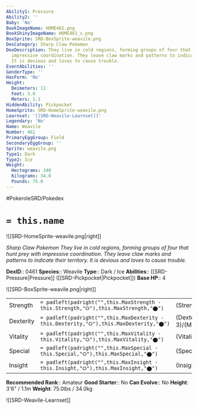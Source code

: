 ```yaml
---
Ability1: Pressure
Ability2: ''
Baby: 'No'
BookImageName: HOME461.png
BookShinyImageName: HOME461_s.png
BoxSprite: SRD-BoxSprite-weavile.png
DexCategory: Sharp Claw Pokemon
DexDescription: They live in cold regions, forming groups of four that hunt prey with
  impressive coordination. They leave claw marks and patterns to indicate their territory.
  It is devious and loves to cause trouble.
EventAbilities: ''
GenderType: ''
HasForm: 'No'
Height:
  Deimeters: 11
  Feet: 3.6
  Meters: 1.1
HiddenAbility: Pickpocket
HomeSprite: SRD-HomeSprite-weavile.png
Learnset: '[[SRD-Weavile-Learnset]]'
Legendary: 'No'
Name: Weavile
Number: 461
PrimaryEggGroup: Field
SecondaryEggGroup: ''
Sprite: weavile.png
Type1: Dark
Type2: Ice
Weight:
  Hectograms: 340
  Kilograms: 34.0
  Pounds: 75.0
---
```


#PokeroleSRD/Pokedex

# `= this.name`

![[SRD-HomeSprite-weavile.png|right]]

*Sharp Claw Pokemon*
*They live in cold regions, forming groups of four that hunt prey with impressive coordination. They leave claw marks and patterns to indicate their territory. It is devious and loves to cause trouble.*

**DexID**:: 0461
**Species**:: Weavile
**Type**:: Dark / Ice
**Abilities**:: [[SRD-Pressure|Pressure]] ([[SRD-Pickpocket|Pickpocket]])
**Base HP**:: 4

![[SRD-BoxSprite-weavile.png|right]]

|           |                                                                                        |                                          |
| --------- | -------------------------------------------------------------------------------------- | ---------------------------------------- |
| Strength  | `= padleft(padright("",this.MaxStrength - this.Strength,"⭘"),this.MaxStrength,"⬤")`    | (Strength::3)/(MaxStrength::7)   |
| Dexterity | `= padleft(padright("",this.MaxDexterity - this.Dexterity,"⭘"),this.MaxDexterity,"⬤")` | (Dexterity:: 3)/(MaxDexterity::7) |
| Vitality  | `= padleft(padright("",this.MaxVitality - this.Vitality,"⭘"),this.MaxVitality,"⬤")`    | (Vitality::2)/(MaxVitality::4)   |
| Special   | `= padleft(padright("",this.MaxSpecial - this.Special,"⭘"),this.MaxSpecial,"⬤")`       | (Special::2)/(MaxSpecial::4)     |
| Insight   | `= padleft(padright("",this.MaxInsight - this.Insight,"⭘"),this.MaxInsight,"⬤")`       | (Insight::2)/(MaxInsight::5)     |

**Recommended Rank**:: Amateur
**Good Starter**:: No
**Can Evolve**:: No
**Height**: 3'6" / 1.1m
**Weight**: 75.0lbs / 34.0kg

![[SRD-Weavile-Learnset]]